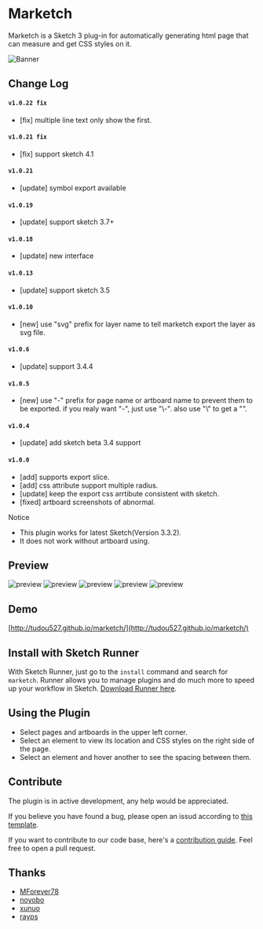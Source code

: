 # Marketch

Marketch is a Sketch 3 plug-in for automatically generating html page that can measure and get CSS styles on it.

![Banner](https://raw.githubusercontent.com/angusjune/marketch/master/logo.png)

## Change Log 

#### `v1.0.22 fix`
* [fix] multiple line text only show the first.

#### `v1.0.21 fix`
* [fix] support sketch 4.1

#### `v1.0.21`
* [update] symbol export available


#### `v1.0.19`
* [update] support sketch 3.7+

#### `v1.0.18`
* [update] new interface

#### `v1.0.13`
* [update] support sketch 3.5

#### `v1.0.10`
* [new] use "svg" prefix for layer name to tell marketch export the layer as svg file.

#### `v1.0.6`
* [update] support 3.4.4

#### `v1.0.5`
* [new] use "-" prefix for page name or artboard name to prevent them to be exported. if you realy want "-", just use "\\-". also use "\\\" to get a "\".

#### `v1.0.4`
* [update] add sketch beta 3.4 support

#### `v1.0.0`
* [add] supports export slice.
* [add] css attribute support multiple radius.
* [update] keep the export css arrtibute consistent with sketch.
* [fixed] artboard screenshots of abnormal.

Notice
* This plugin works for latest Sketch(Version 3.3.2).
* It does not work without artboard using.

## Preview

![preview](resource/2.png)
![preview](resource/README_1.png)
![preview](resource/README_2.png)
![preview](resource/README_3.png)
![preview](resource/README_4.png)

## Demo
[http://tudou527.github.io/marketch/](http://tudou527.github.io/marketch/)

## Install with Sketch Runner
With Sketch Runner, just go to the `install` command and search for `marketch`. Runner allows you to manage plugins and do much more to speed up your workflow in Sketch. [Download Runner here](http://www.sketchrunner.com).

## Using the Plugin
* Select pages and artboards in the upper left corner.
* Select an element to view its location and CSS styles on the right side of the page.
* Select an element and hover another to see the spacing between them. 

## Contribute

The plugin is in active development, any help would be appreciated.

If you believe you have found a bug, please open an issud according to [this template](issue-template.md).

If you want to contribute to our code base, here's a [contribution guide](contribution.md). Feel free to open a pull request.

## Thanks
* [MForever78](https://github.com/MForever78)
* [noyobo](https://github.com/noyobo)
* [xunuo](https://github.com/xunuo)
* [rayps](https://github.com/rayps)
